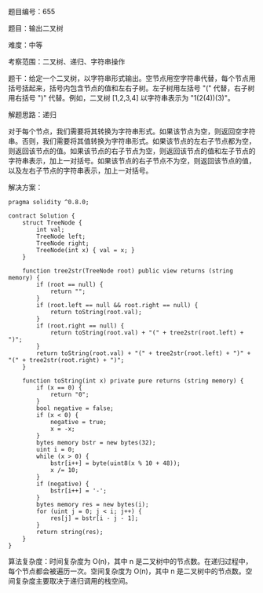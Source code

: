 题目编号：655

题目：输出二叉树

难度：中等

考察范围：二叉树、递归、字符串操作

题干：给定一个二叉树，以字符串形式输出。空节点用空字符串代替，每个节点用括号括起来，括号内包含节点的值和左右子树。左子树用左括号 "(" 代替，右子树用右括号 ")" 代替。例如，二叉树 [1,2,3,4] 以字符串表示为 "1(2(4))(3)"。

解题思路：递归

对于每个节点，我们需要将其转换为字符串形式。如果该节点为空，则返回空字符串。否则，我们需要将其值转换为字符串形式。如果该节点的左右子节点都为空，则返回该节点的值。如果该节点的右子节点为空，则返回该节点的值和左子节点的字符串表示，加上一对括号。如果该节点的右子节点不为空，则返回该节点的值，以及左右子节点的字符串表示，加上一对括号。

解决方案：

```solidity
pragma solidity ^0.8.0;

contract Solution {
    struct TreeNode {
        int val;
        TreeNode left;
        TreeNode right;
        TreeNode(int x) { val = x; }
    }

    function tree2str(TreeNode root) public view returns (string memory) {
        if (root == null) {
            return "";
        }
        if (root.left == null && root.right == null) {
            return toString(root.val);
        }
        if (root.right == null) {
            return toString(root.val) + "(" + tree2str(root.left) + ")";
        }
        return toString(root.val) + "(" + tree2str(root.left) + ")" + "(" + tree2str(root.right) + ")";
    }

    function toString(int x) private pure returns (string memory) {
        if (x == 0) {
            return "0";
        }
        bool negative = false;
        if (x < 0) {
            negative = true;
            x = -x;
        }
        bytes memory bstr = new bytes(32);
        uint i = 0;
        while (x > 0) {
            bstr[i++] = byte(uint8(x % 10 + 48));
            x /= 10;
        }
        if (negative) {
            bstr[i++] = '-';
        }
        bytes memory res = new bytes(i);
        for (uint j = 0; j < i; j++) {
            res[j] = bstr[i - j - 1];
        }
        return string(res);
    }
}
```

算法复杂度：时间复杂度为 O(n)，其中 n 是二叉树中的节点数。在递归过程中，每个节点都会被遍历一次。空间复杂度为 O(n)，其中 n 是二叉树中的节点数。空间复杂度主要取决于递归调用的栈空间。